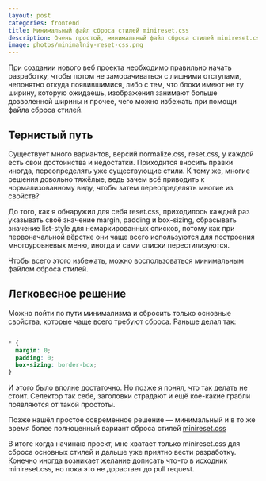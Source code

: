 ```yaml
---
layout: post
categories: frontend
title: Минимальный файл сброса стилей minireset.css
description: Очень простой, минимальный файл сброса стилей minireset.css, чтобы сбросить все стили к одному стандарту.
image: photos/minimalniy-reset-css.png
---
```


При создании нового веб проекта необходимо правильно начать разработку, чтобы потом не заморачиваться с лишними отступами, непонятно откуда появившимися, либо с тем, что блоки имеют не ту ширину, которую ожидаешь, изображения занимают больше дозволенной ширины и прочее, чего можно избежать при помощи файла сброса стилей.

## Тернистый путь

Существует много вариантов, версий normalize.css, reset.css, у каждой есть свои достоинства и недостатки. Приходится вносить правки иногда, переопределять уже существующие стили. К тому же, многие решения довольно тяжёлые, ведь зачем всё приводить к нормализованному виду, чтобы затем переопределять многие из свойств? 

До того, как я обнаружил для себя reset.css, приходилось каждый раз указывать своё значение margin, padding и box-sizing, сбрасывать значение list-style для немаркированных списков, потому как при первоначальной вёрстке они чаще всего используются для построения многоуровневых меню, иногда и сами списки перестилизуются.

Чтобы всего этого избежать, можно воспользоваться минимальным файлом сброса стилей.

## Легковесное решение

Можно пойти по пути минимализма и сбросить только основные свойства, которые чаще всего требуют сброса. Раньше делал так:

```css

* {
  margin: 0;
  padding: 0;
  box-sizing: border-box;
}

```

И этого было вполне достаточно. Но позже я понял, что так делать не стоит. Селектор так себе, заголовки страдают и ещё кое-какие грабли появляются от такой простоты.

Позже нашёл простое современное решение &mdash; минимальный и в то же время более полноценный вариант сброса стилей [minireset.css](https://github.com/jgthms/minireset.css)

В итоге когда начинаю проект, мне хватает только minireset.css для сброса основных стилей и дальше уже приятно вести разработку. Конечно иногда возникает желание дописать что-то в исходник minireset.css, но пока это не дорастает до pull request.
